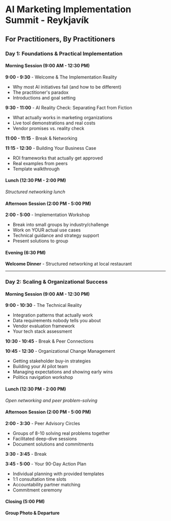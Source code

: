 # AI Marketing Implementation Summit - Reykjavík
## For Practitioners, By Practitioners

### Day 1: Foundations & Practical Implementation

#### Morning Session (9:00 AM - 12:30 PM)

**9:00 - 9:30** - Welcome & The Implementation Reality
- Why most AI initiatives fail (and how to be different)
- The practitioner's paradox
- Introductions and goal setting

**9:30 - 11:00** - AI Reality Check: Separating Fact from Fiction
- What actually works in marketing organizations
- Live tool demonstrations and real costs
- Vendor promises vs. reality check

**11:00 - 11:15** - Break & Networking

**11:15 - 12:30** - Building Your Business Case
- ROI frameworks that actually get approved
- Real examples from peers
- Template walkthrough

#### Lunch (12:30 PM - 2:00 PM)
*Structured networking lunch*

#### Afternoon Session (2:00 PM - 5:00 PM)

**2:00 - 5:00** - Implementation Workshop
- Break into small groups by industry/challenge
- Work on YOUR actual use cases
- Technical guidance and strategy support
- Present solutions to group

#### Evening (6:30 PM)
**Welcome Dinner** - Structured networking at local restaurant

---

### Day 2: Scaling & Organizational Success

#### Morning Session (9:00 AM - 12:30 PM)

**9:00 - 10:30** - The Technical Reality
- Integration patterns that actually work
- Data requirements nobody tells you about
- Vendor evaluation framework
- Your tech stack assessment

**10:30 - 10:45** - Break & Peer Connections

**10:45 - 12:30** - Organizational Change Management
- Getting stakeholder buy-in strategies
- Building your AI pilot team
- Managing expectations and showing early wins
- Politics navigation workshop

#### Lunch (12:30 PM - 2:00 PM)
*Open networking and peer problem-solving*

#### Afternoon Session (2:00 PM - 5:00 PM)

**2:00 - 3:30** - Peer Advisory Circles
- Groups of 8-10 solving real problems together
- Facilitated deep-dive sessions
- Document solutions and commitments

**3:30 - 3:45** - Break

**3:45 - 5:00** - Your 90-Day Action Plan
- Individual planning with provided templates
- 1:1 consultation time slots
- Accountability partner matching
- Commitment ceremony

#### Closing (5:00 PM)
**Group Photo & Departure**